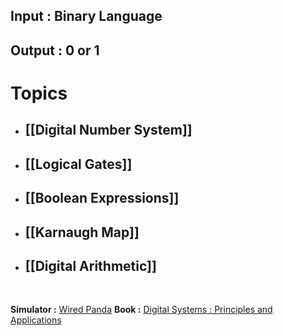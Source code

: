 
## Input : Binary Language
## Output : 0 or 1

# Topics

- ## [[Digital Number System]]
- ## [[Logical Gates]]
- ## [[Boolean Expressions]]
- ## [[Karnaugh Map]]
- ## [[Digital Arithmetic]]

<br>

**Simulator :** [Wired Panda](https://gibis-unifesp.github.io/wiRedPanda/)
**Book :** [Digital Systems : Principles and Applications](https://eceatglance.files.wordpress.com/2018/07/digital-systems-principles-and-applications-10th-edition-tocci-widmer.pdf)